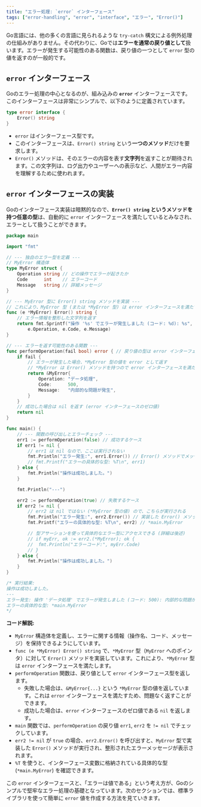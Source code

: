```yaml
---
title: "エラー処理: `error` インターフェース"
tags: ["error-handling", "error", "interface", "エラー", "Error()"]
---
```


Go言語には、他の多くの言語に見られるような `try-catch` 構文による例外処理の仕組みがありません。その代わりに、Goでは**エラーを通常の戻り値として**扱います。エラーが発生する可能性のある関数は、戻り値の一つとして `error` 型の値を返すのが一般的です。

## `error` インターフェース

Goのエラー処理の中心となるのが、組み込みの **`error`** インターフェースです。このインターフェースは非常にシンプルで、以下のように定義されています。

```go
type error interface {
    Error() string
}
```

*   `error` はインターフェース型です。
*   このインターフェースは、`Error() string` という**一つのメソッド**だけを要求します。
*   `Error()` メソッドは、そのエラーの内容を表す**文字列**を返すことが期待されます。この文字列は、ログ出力やユーザーへの表示など、人間がエラー内容を理解するために使われます。

## `error` インターフェースの実装

Goのインターフェース実装は暗黙的なので、**`Error() string` というメソッドを持つ任意の型**は、自動的に `error` インターフェースを満たしているとみなされ、エラーとして扱うことができます。

```go title="error インターフェースの簡単な実装例"
package main

import "fmt"

// --- 独自のエラー型を定義 ---
// MyError 構造体
type MyError struct {
	Operation string // どの操作でエラーが起きたか
	Code      int    // エラーコード
	Message   string // 詳細メッセージ
}

// --- MyError 型に Error() string メソッドを実装 ---
// これにより、MyError 型 (または *MyError 型) は error インターフェースを満たす
func (e *MyError) Error() string {
	// エラー情報を整形した文字列を返す
	return fmt.Sprintf("操作 '%s' でエラーが発生しました (コード: %d): %s",
		e.Operation, e.Code, e.Message)
}

// --- エラーを返す可能性のある関数 ---
func performOperation(fail bool) error { // 戻り値の型は error インターフェース
	if fail {
		// エラーが発生した場合、*MyError 型の値を error として返す
		// *MyError は Error() メソッドを持つので error インターフェースを満たす
		return &MyError{
			Operation: "データ処理",
			Code:      500,
			Message:   "内部的な問題が発生",
		}
	}
	// 成功した場合は nil を返す (error インターフェースのゼロ値)
	return nil
}

func main() {
	// --- 関数の呼び出しとエラーチェック ---
	err1 := performOperation(false) // 成功するケース
	if err1 != nil {
		// err1 は nil なので、ここは実行されない
		fmt.Println("エラー発生:", err1.Error()) // Error() メソッドでメッセージ取得
		// fmt.Printf("エラーの具体的な型: %T\n", err1)
	} else {
		fmt.Println("操作は成功しました。")
	}

	fmt.Println("---")

	err2 := performOperation(true) // 失敗するケース
	if err2 != nil {
		// err2 は nil ではない (*MyError 型の値) ので、こちらが実行される
		fmt.Println("エラー発生:", err2.Error()) // 実装した Error() メソッドが呼ばれる
		fmt.Printf("エラーの具体的な型: %T\n", err2) // *main.MyError

		// 型アサーションを使って具体的なエラー型にアクセスできる (詳細は後述)
		// if myErr, ok := err2.(*MyError); ok {
		// 	fmt.Println("エラーコード:", myErr.Code)
		// }
	} else {
		fmt.Println("操作は成功しました。")
	}
}

/* 実行結果:
操作は成功しました。
---
エラー発生: 操作 'データ処理' でエラーが発生しました (コード: 500): 内部的な問題が発生
エラーの具体的な型: *main.MyError
*/
```

**コード解説:**

*   `MyError` 構造体を定義し、エラーに関する情報（操作名、コード、メッセージ）を保持できるようにしています。
*   `func (e *MyError) Error() string` で、`*MyError` 型（`MyError` へのポインタ）に対して `Error()` メソッドを実装しています。これにより、`*MyError` 型は `error` インターフェースを満たします。
*   `performOperation` 関数は、戻り値として `error` インターフェース型を返します。
    *   失敗した場合は、`&MyError{...}` という `*MyError` 型の値を返しています。これは `error` インターフェースを満たすため、問題なく返すことができます。
    *   成功した場合は、`error` インターフェースのゼロ値である `nil` を返します。
*   `main` 関数では、`performOperation` の戻り値 `err1`, `err2` を `!= nil` でチェックしています。
*   `err2 != nil` が `true` の場合、`err2.Error()` を呼び出すと、`MyError` 型で実装した `Error()` メソッドが実行され、整形されたエラーメッセージが表示されます。
*   `%T` を使うと、インターフェース変数に格納されている具体的な型 (`*main.MyError`) を確認できます。

この `error` インターフェースと、「エラーは値である」という考え方が、Goのシンプルで堅牢なエラー処理の基礎となっています。次のセクションでは、標準ライブラリを使って簡単に `error` 値を作成する方法を見ていきます。